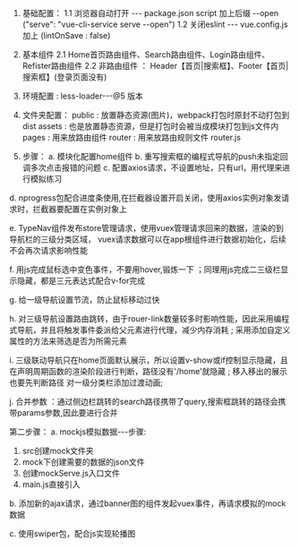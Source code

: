<!-- 地址: http://gmall-h5-api.atguigu.cn -->
<!-- 接口: /api/product/getBaseCategoryList -->

1. 基础配置：
1.1 浏览器自动打开 --- package.json script 加上后缀 --open ("serve": "vue-cli-service serve --open")
1.2 关闭eslint --- vue.config.js 加上 (lintOnSave : false)

2. 基本组件
2.1 Home首页路由组件、Search路由组件、Login路由组件、Refister路由组件
2.2 非路由组件 ： Header【首页|搜索框】、Footer【首页|搜索框】(登录页面没有)

3. 环境配置 : less-loader---@5 版本

4. 文件夹配置：
public : 放置静态资源(图片)，webpack打包时原封不动打包到dist
assets : 也是放置静态资源，但是打包时会被当成模块打包到js文件内
pages : 用来放路由组件
router : 用来放路由规则文件 router.js

5. 步骤：
a. 模块化配置home组件
b. 重写搜索框的编程式导航的push未指定回调多次点击报错的问题
c. 配置axios请求，不设置地址，只有url，用代理来进行模拟练习

d. nprogress包配合进度条使用,在拦截器设置开启关闭，使用axios实例对象发请求时，拦截器要配置在实例对象上

e. TypeNav组件发布store管理请求，使用vuex管理请求回来的数据，渲染的到导航栏的三级分类区域，
vuex请求数据可以在app根组件进行数据初始化，后续不会再次请求影响性能

f. 用js完成鼠标选中变色事件，不要用hover,锻炼一下 ；同理用js完成二三级栏显示隐藏，都是三元表达式配合v-for完成

 g. 给一级导航设置节流，防止鼠标移动过快

 h. 对三级导航设置路由跳转，由于rouer-link数量较多时影响性能，因此采用编程式导航，并且将触发事件委派给父元素进行代理，减少内存消耗 ; 采用添加自定义属性的方法来筛选是否为所需元素

 i. 三级联动导航只在home页面默认展示，所以设置v-show或if控制显示隐藏，且在声明周期函数的渲染阶段进行判断，路径没有'/home'就隐藏 ; 
 移入移出的展示也要先判断路径 
 对一级分类栏添加过渡动画;

 j. 合并参数 ：通过侧边栏跳转的search路径携带了query,搜索框跳转的路径会携带params参数,因此要进行合并

 第二步骤：
 a. mockjs模拟数据---步骤:
 1. src创建mock文件夹
 2. mock下创建需要的数据的json文件
 3. 创建mockServe.js入口文件
 4. main.js直接引入

 b. 添加新的ajax请求，通过banner图的组件发起vuex事件，再请求模拟的mock数据

 c. 使用swiper包，配合js实现轮播图